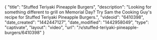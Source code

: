 {
    "title": "Stuffed Teriyaki Pineapple Burgers",
    "description": "Looking for something different to grill on Memorial Day? Try Sam the Cooking Guy's recipe for Stuffed Teriyaki Pineapple Burgers.",
    "videoid": "6410398",
    "date_created": "1442447127",
    "date_modified": "1442958049",
    "type": "captivate",
    "layout": "video",
    "url": "\/v\/stuffed-teriyaki-pineapple-burgers\/6410398"
}